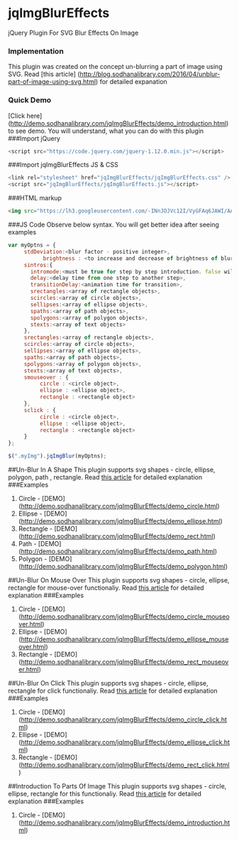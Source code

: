 # jqImgBlurEffects
jQuery Plugin For SVG Blur Effects On Image
### Implementation
This plugin was created on the concept un-blurring a part of image using SVG. Read [this article] (http://blog.sodhanalibrary.com/2016/04/unblur-part-of-image-using-svg.html) for detailed expanation
### Quick Demo
[Click here] (http://demo.sodhanalibrary.com/jqImgBlurEffects/demo_introduction.html) to see demo. You will understand, what you can do with this plugin
###Import jQuery
```js
<script src="https://code.jquery.com/jquery-1.12.0.min.js"></script>
```
###Import jqImgBlurEffects JS & CSS  
```js
<link rel="stylesheet" href="jqImgBlurEffects/jqImgBlurEffects.css" />
<script src="jqImgBlurEffects/jqImgBlurEffects.js"></script>
```
###HTML markup
```html
<img src="https://lh3.googleusercontent.com/-INnJOJVc12I/VyGFAq6JAWI/AAAAAAAADlA/oz5-_fc85_A26pvDD2rNk26_gr-WqoqCgCCo/s825/paypal-mafia.jpg" class="myImg" width="800px"/>
```
###JS Code
Observe below syntax. You will get better idea after seeing examples
```js
var myOptns = {
     stdDeviation:<blur factor - positive integer>,
		   brightness : <to increase and decrease of brightness of blurred part - float value - between 0 to 1>,
     sintros:{
       intromode:<must be true for step by step introduction. false will not allow introduction mode>,
       delay:<delay time from one step to another step>,
       transitionDelay:<animation time for transition>,
       srectangles:<array of rectangle objects>,
       scircles:<array of circle objects>,
       sellipses:<array of ellipse objects>,
       spaths:<array of path objects>,
       spolygons:<array of polygon objects>,
       stexts:<array of text objects>
     },
     srectangles:<array of rectangle objects>,
     scircles:<array of circle objects>,
     sellipses:<array of ellipse objects>,
     spaths:<array of path objects>,
     spolygons:<array of polygon objects>,
     stexts:<array of text objects>,
     smouseover : {
	      circle : <circle object>,
	      ellipse : <ellipse object>,
	      rectangle : <rectangle object>
     },
     sclick : {
	      circle : <circle object>,
	      ellipse : <ellipse object>,
	      rectangle : <rectangle object>
     }
};

$(".myImg").jqImgBlur(myOptns);
```
##Un-Blur In A Shape
This plugin supports svg shapes - circle, ellipse, polygon, path , rectangle. Read [this article](http://blog.sodhanalibrary.com/2016/05/jqimgblureffects-unblur-part-of-image_1.html) for detailed explanation
###Examples
1. Circle - [DEMO] (http://demo.sodhanalibrary.com/jqImgBlurEffects/demo_circle.html)
2. Ellipse - [DEMO] (http://demo.sodhanalibrary.com/jqImgBlurEffects/demo_ellipse.html)
3. Rectangle - [DEMO] (http://demo.sodhanalibrary.com/jqImgBlurEffects/demo_rect.html)
4. Path - [DEMO] (http://demo.sodhanalibrary.com/jqImgBlurEffects/demo_path.html)
5. Polygon - [DEMO] (http://demo.sodhanalibrary.com/jqImgBlurEffects/demo_polygon.html)
 

##Un-Blur On Mouse Over
This plugin supports svg shapes - circle, ellipse, rectangle for mouse-over functionaliy. Read [this article](http://blog.sodhanalibrary.com/2016/05/jqimgblureffects-unblur-part-of-image.html) for detailed explanation
###Examples
1. Circle - [DEMO] (http://demo.sodhanalibrary.com/jqImgBlurEffects/demo_circle_mouseover.html)
2. Ellipse - [DEMO] (http://demo.sodhanalibrary.com/jqImgBlurEffects/demo_ellipse_mouseover.html)
3. Rectangle - [DEMO] (http://demo.sodhanalibrary.com/jqImgBlurEffects/demo_rect_mouseover.html)
 

##Un-Blur On Click
This plugin supports svg shapes - circle, ellipse, rectangle for click functionaliy. Read [this article](http://blog.sodhanalibrary.com/2016/05/jqimgblureffects-unblur-part-of-image.html) for detailed explanation
###Examples
1. Circle - [DEMO] (http://demo.sodhanalibrary.com/jqImgBlurEffects/demo_circle_click.html)
2. Ellipse - [DEMO] (http://demo.sodhanalibrary.com/jqImgBlurEffects/demo_ellipse_click.html)
3. Rectangle - [DEMO] (http://demo.sodhanalibrary.com/jqImgBlurEffects/demo_rect_click.html)

##Introduction To Parts Of Image
This plugin supports svg shapes - circle, ellipse, rectangle for this functionaliy. Read [this article](http://blog.sodhanalibrary.com/2016/05/jqimgblureffects-step-by-step.html) for detailed explanation
###Examples
1. Circle - [DEMO] (http://demo.sodhanalibrary.com/jqImgBlurEffects/demo_introduction.html)

